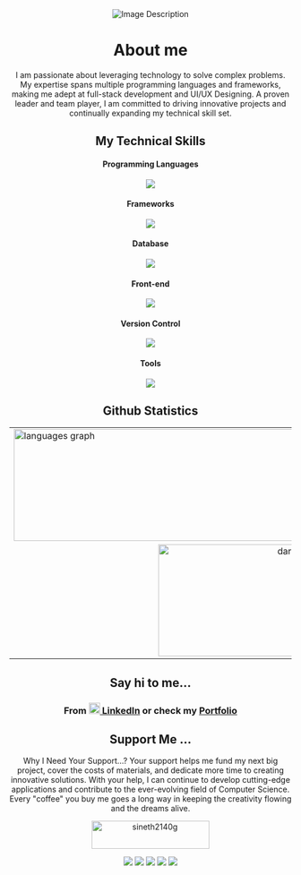 <div align= "center">
  <img src="https://drive.google.com/uc?export=view&id=1Du5ikn7eP6M8NefU6JnEdEZeOhVltBBO" alt="Image Description"/>
</div>

<!--<div align= "center">
<a href="https://git.io/typing-svg"><img src="https://readme-typing-svg.demolab.com?font=Poppins&weight=600&size=36&pause=1000&color=8DA5FA&center=true&vCenter=true&random=false&width=435&lines=I'm+a;Technology+Enthusiast;Full-stack+Developer;UI/UX Designing" alt="Technology Enthusiast | Full-stack Developer | UI/UX Designing" /></a>
</div>-->

<h1 align="center">About me</h1>

<p align="center" align="center">
  I am passionate about leveraging technology to solve complex problems. My expertise spans multiple programming languages and frameworks, making me adept at full-stack development and UI/UX Designing. A proven leader and team player, I am committed to driving innovative projects and continually expanding my technical skill set.
</p>
<div>
    <h2 align="center">
    My Technical Skills 
  </h2>
<div>
  <h4 align="center"> Programming Languages</h4>
  <p align="center">
  <a>
    <img src="https://skillicons.dev/icons?i=java,js,ts,cs,kotlin,py,c,php,r"/>
  </a>
  </p>
  <h4 align="center"> Frameworks</h4>
  <p align="center">
  <a>
    <img src="https://skillicons.dev/icons?i=react,spring,dotnet,nextjs"/>
  </a> 
  </p>
  <h4 align="center"> Database</h4>
  <p align="center">
  <a>
    <img src="https://skillicons.dev/icons?i=mongodb,mysql,sqlite"/>
  </a>
  </p>
    <h4 align="center">Front-end</h4>
  <p align="center">
  <a>
    <img src="https://skillicons.dev/icons?i=html,tailwind,css"/>
  </a>
  </p>
  <h4 align="center">Version Control</h4>
  <p align="center">
  <a>
    <img src="https://skillicons.dev/icons?i=git,github"/>
  </a>
  </p>
  <h4 align="center">Tools</h4>
  <p align="center">
  <a>
    <img src="https://skillicons.dev/icons?i=postman,docker,androidstudio,visualstudio,maven,nodejs,gradle,linux,maven,figma,ps,"/>
  </a>
  </p>
    
</div>


<h2 align="center">
  Github Statistics 
</h2>


<div align="center">
  <table border="0">
    <tr>
      <td>
        <img src="https://github-readme-stats.vercel.app/api/top-langs?locale=en&hide_title=false&layout=compact&card_width=320&langs_count=5&theme=algolia&title_color=CBACF9&text_color=ACBDF9&hide_border=true&border_radius=10&username=darkhenrhal" height="200" width="500" alt="languages graph" />
      </td>
      <td>
        <img src="https://github-readme-stats.vercel.app/api?username=darkhenrhal&show_icons=true&locale=en&icons=true&theme=algolia&title_color=CBACF9&text_color=ACBDF9&border_radius=10&hide_border=true&icon_color=5b3df2" alt="darkhenrhal" height="200" width="500" />
      </td>
    </tr>
    <tr>
      <td colspan="2" align="center">
        <img src="https://github-readme-streak-stats.herokuapp.com/?user=darkhenrhal&icons=true&theme=algolia&title_color=CBACF9&text_color=ACBDF9&border_radius=10&hide_border=true&icon_color=5b3df2" alt="darkhenrhal" height="200" width="500" />
      </td>
    </tr>
  </table>
</div>

 
</div>

<div>
   <h2 align="center">Say hi to me...</h2>
   <h3 align="center">
    
  From   <a href="https://www.linkedin.com/in/sandeepa-sineth"><img src="https://skillicons.dev/icons?i=linkedin" height="20"/> LinkedIn</a> or check my <a href="http://sandeepasineth.vercel.app/">Portfolio</a>  
  
    
  </h3> 
</div>

  
<div>
   <h2 align="center">Support Me ...</h2>
   <p align="center">
        Why I Need Your Support...?
Your support helps me fund my next big project, cover the costs of materials, and dedicate more time to creating innovative solutions. With your help, I can continue to develop cutting-edge applications and contribute to the ever-evolving field of Computer Science. Every "coffee" you buy me goes a long way in keeping the creativity flowing and the dreams alive.
   </p>
  
  </p>
  
</p>
</div>
 

<p align="center">

  <a href="https://www.buymeacoffee.com/sineth2140g">
    <img align="center" src="https://cdn.buymeacoffee.com/buttons/v2/default-yellow.png" height="50" width="210" alt="sineth2140g" />
  </a>
</p>

<p align="center">
    <img src="https://drive.google.com/uc?export=view&id=16XeA2oV8aLqgo4yvEHSox_76aJ2sgFX3"/>
    <img src="https://drive.google.com/uc?export=view&id=16XeA2oV8aLqgo4yvEHSox_76aJ2sgFX3"/>
    <img src="https://drive.google.com/uc?export=view&id=16XeA2oV8aLqgo4yvEHSox_76aJ2sgFX3"/>
    <img src="https://drive.google.com/uc?export=view&id=16XeA2oV8aLqgo4yvEHSox_76aJ2sgFX3"/>
    <img src="https://drive.google.com/uc?export=view&id=16XeA2oV8aLqgo4yvEHSox_76aJ2sgFX3"/>
    

</p>
  







